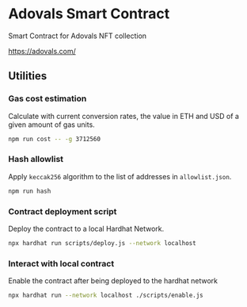 # Adovals Smart Contract

Smart Contract for Adovals NFT collection

https://adovals.com/

## Utilities

### Gas cost estimation

Calculate with current conversion rates, the value in ETH and USD of a given amount of gas units.

```bash
npm run cost -- -g 3712560
```

### Hash allowlist

Apply `keccak256` algorithm to the list of addresses in `allowlist.json`.

```bash
npm run hash
```

### Contract deployment script

Deploy the contract to a local Hardhat Network.

```bash
npx hardhat run scripts/deploy.js --network localhost
```

### Interact with local contract

Enable the contract after being deployed to the hardhat network

```bash
npx hardhat run --network localhost ./scripts/enable.js 
```